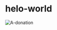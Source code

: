 # helo-world
![A-donation](https://user-images.githubusercontent.com/87840175/154993024-29b57c94-201d-4589-b92d-966a75711bda.jpg)
